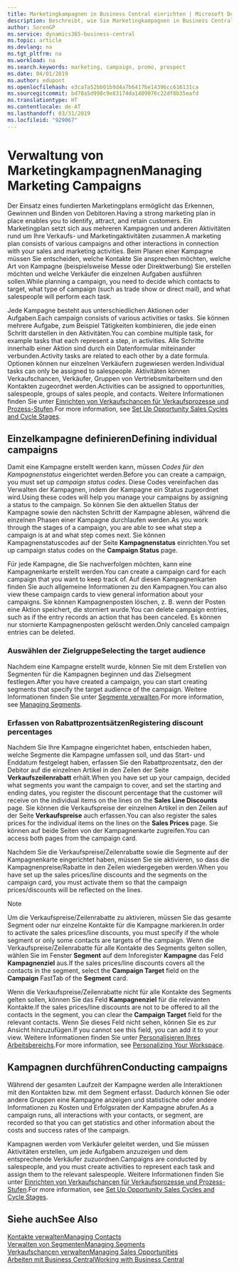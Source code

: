 ```yaml
---
title: Marketingkampagnen in Business Central einrichten | Microsoft Docs
description: Beschreibt, wie Sie Marketingkampagnen in Business Central einrichten und ausführen, um potenzielle Kunden zu identifizieren und Kunden zu behalten.
author: SorenGP
ms.service: dynamics365-business-central
ms.topic: article
ms.devlang: na
ms.tgt_pltfrm: na
ms.workload: na
ms.search.keywords: marketing, campaign, promo, prospect
ms.date: 04/01/2019
ms.author: edupont
ms.openlocfilehash: e3ca7a52bb01b9d4a7b6417be14396cc616131ca
ms.sourcegitcommit: bd78a5d990c9e83174da1409076c22df8b35eafd
ms.translationtype: HT
ms.contentlocale: de-AT
ms.lasthandoff: 03/31/2019
ms.locfileid: "929067"
---
```

# <a name="managing-marketing-campaigns"></a><span data-ttu-id="f7070-103">Verwaltung von Marketingkampagnen</span><span class="sxs-lookup"><span data-stu-id="f7070-103">Managing Marketing Campaigns</span></span>
<span data-ttu-id="f7070-104">Der Einsatz eines fundierten Marketingplans ermöglicht das Erkennen, Gewinnen und Binden von Debitoren.</span><span class="sxs-lookup"><span data-stu-id="f7070-104">Having a strong marketing plan in place enables you to identify, attract, and retain customers.</span></span> <span data-ttu-id="f7070-105">Ein Marketingplan setzt sich aus mehreren Kampagnen und anderen Aktivitäten rund um Ihre Verkaufs- und Marketingaktivitäten zusammen.</span><span class="sxs-lookup"><span data-stu-id="f7070-105">A marketing plan consists of various campaigns and other interactions in connection with your sales and marketing activities.</span></span> <span data-ttu-id="f7070-106">Beim Planen einer Kampagne müssen Sie entscheiden, welche Kontakte Sie ansprechen möchten, welche Art von Kampagne (beispielsweise Messe oder Direktwerbung) Sie erstellen möchten und welche Verkäufer die einzelnen Aufgaben ausführen sollen.</span><span class="sxs-lookup"><span data-stu-id="f7070-106">While planning a campaign, you need to decide which contacts to target, what type of campaign (such as trade show or direct mail), and what salespeople will perform each task.</span></span>

<span data-ttu-id="f7070-107">Jede Kampagne besteht aus unterschiedlichen Aktionen oder Aufgaben.</span><span class="sxs-lookup"><span data-stu-id="f7070-107">Each campaign consists of various activities or tasks.</span></span> <span data-ttu-id="f7070-108">Sie können mehrere Aufgabe, zum Beispiel Tätigkeiten kombinieren, die jede einen Schritt darstellen in den Aktivitäten.</span><span class="sxs-lookup"><span data-stu-id="f7070-108">You can combine multiple task, for example tasks that each represent a step, in activities.</span></span> <span data-ttu-id="f7070-109">Alle Schritte innerhalb einer Aktion sind durch ein Datenformular miteinander verbunden.</span><span class="sxs-lookup"><span data-stu-id="f7070-109">Activity tasks are related to each other by a date formula.</span></span> <span data-ttu-id="f7070-110">Optionen können nur einzelnen Verkäufern zugewiesen werden.</span><span class="sxs-lookup"><span data-stu-id="f7070-110">Individual tasks can only be assigned to salespeople.</span></span> <span data-ttu-id="f7070-111">Aktivitäten können Verkaufschancen, Verkäufer, Gruppen von Vertriebsmitarbeitern und den Kontakten zugeordnet werden.</span><span class="sxs-lookup"><span data-stu-id="f7070-111">Activities can be assigned to opportunities, salespeople, groups of sales people, and contacts.</span></span> <span data-ttu-id="f7070-112">Weitere Informationen finden Sie unter [Einrichten von Verkaufschancen für Verkaufsprozesse und Prozess-Stufen](marketing-how-setup-opportunity-sales-cycles-stages.md).</span><span class="sxs-lookup"><span data-stu-id="f7070-112">For more information, see [Set Up Opportunity Sales Cycles and Cycle Stages](marketing-how-setup-opportunity-sales-cycles-stages.md).</span></span>

## <a name="defining-individual-campaigns"></a><span data-ttu-id="f7070-113">Einzelkampagne definieren</span><span class="sxs-lookup"><span data-stu-id="f7070-113">Defining individual campaigns</span></span>
<span data-ttu-id="f7070-114">Damit eine Kampagne erstellt werden kann, müssen *Codes für den Kampagnenstatus* eingerichtet werden.</span><span class="sxs-lookup"><span data-stu-id="f7070-114">Before you can create a campaign, you must set up *campaign status codes*.</span></span> <span data-ttu-id="f7070-115">Diese Codes vereinfachen das Verwalten der Kampagnen, indem der Kampagne ein Status zugeordnet wird.</span><span class="sxs-lookup"><span data-stu-id="f7070-115">Using these codes will help you manage your campaigns by assigning a status to the campaign.</span></span> <span data-ttu-id="f7070-116">So können Sie den aktuellen Status der Kampagne sowie den nächsten Schritt der Kampagne ablesen, während die einzelnen Phasen einer Kampagne durchlaufen werden.</span><span class="sxs-lookup"><span data-stu-id="f7070-116">As you work through the stages of a campaign, you are able to see what step a campaign is at and what step comes next.</span></span> <span data-ttu-id="f7070-117">Sie können Kampagnenstatuscodes auf der Seite **Kampagnenstatus** einrichten.</span><span class="sxs-lookup"><span data-stu-id="f7070-117">You set up campaign status codes on the **Campaign Status** page.</span></span>

<span data-ttu-id="f7070-118">Für jede Kampagne, die Sie nachverfolgen möchten, kann eine Kampagnenkarte erstellt werden.</span><span class="sxs-lookup"><span data-stu-id="f7070-118">You can create a campaign card for each campaign that you want to keep track of.</span></span> <span data-ttu-id="f7070-119">Auf diesen Kampagnenkarten finden Sie auch allgemeine Informationen zu den Kampagnen.</span><span class="sxs-lookup"><span data-stu-id="f7070-119">You can also view these campaign cards to view general information about your campaigns.</span></span>
<span data-ttu-id="f7070-120">Sie können Kampagnenposten löschen, z. B. wenn der Posten eine Aktion speichert, die storniert wurde.</span><span class="sxs-lookup"><span data-stu-id="f7070-120">You can delete campaign entries, such as if the entry records an action that has been canceled.</span></span> <span data-ttu-id="f7070-121">Es können nur stornierte Kampagnenposten gelöscht werden.</span><span class="sxs-lookup"><span data-stu-id="f7070-121">Only canceled campaign entries can be deleted.</span></span>

### <a name="selecting-the-target-audience"></a><span data-ttu-id="f7070-122">Auswählen der Zielgruppe</span><span class="sxs-lookup"><span data-stu-id="f7070-122">Selecting the target audience</span></span>
<span data-ttu-id="f7070-123">Nachdem eine Kampagne erstellt wurde, können Sie mit dem Erstellen von Segmenten für die Kampagnen beginnen und das Zielsegment festlegen.</span><span class="sxs-lookup"><span data-stu-id="f7070-123">After you have created a campaign, you can start creating segments that specify the target audience of the campaign.</span></span> <span data-ttu-id="f7070-124">Weitere Informationen finden Sie unter [Segmente verwalten](marketing-segments.md).</span><span class="sxs-lookup"><span data-stu-id="f7070-124">For more information, see [Managing Segments](marketing-segments.md).</span></span>

### <a name="registering-discount-percentages"></a><span data-ttu-id="f7070-125">Erfassen von Rabattprozentsätzen</span><span class="sxs-lookup"><span data-stu-id="f7070-125">Registering discount percentages</span></span>
<span data-ttu-id="f7070-126">Nachdem Sie Ihre Kampagne eingerichtet haben, entschieden haben, welche Segmente die Kampagne umfassen soll, und das Start- und Enddatum festgelegt haben, erfassen Sie den Rabattprozentsatz, den der Debitor auf die einzelnen Artikel in den Zeilen der Seite **Verkaufszeilenrabatt** erhält.</span><span class="sxs-lookup"><span data-stu-id="f7070-126">When you have set up your campaign, decided what segments you want the campaign to cover, and set the starting and ending dates, you register the discount percentage that the customer will receive on the individual items on the lines on the **Sales Line Discounts** page.</span></span> <span data-ttu-id="f7070-127">Sie können die Verkaufspreise der einzelnen Artikel in den Zeilen auf der Seite **Verkaufspreise** auch erfassen.</span><span class="sxs-lookup"><span data-stu-id="f7070-127">You can also register the sales prices for the individual items on the lines on the **Sales Prices** page.</span></span> <span data-ttu-id="f7070-128">Sie können auf beide Seiten von der Kampagnenkarte zugreifen.</span><span class="sxs-lookup"><span data-stu-id="f7070-128">You can access both pages from the campaign card.</span></span>

 <span data-ttu-id="f7070-129">Nachdem Sie die Verkaufspreise/Zeilenrabatte sowie die Segmente auf der Kampagnenkarte eingerichtet haben, müssen Sie sie aktivieren, so dass die Kampagnenpreise/Rabatte in den Zeilen wiedergegeben werden.</span><span class="sxs-lookup"><span data-stu-id="f7070-129">When you have set up the sales prices/line discounts and the segments on the campaign card, you must activate them so that the campaign prices/discounts will be reflected on the lines.</span></span>

> [!NOTE]  
>   <span data-ttu-id="f7070-130">Um die Verkaufspreise/Zeilenrabatte zu aktivieren, müssen Sie das gesamte Segment oder nur einzelne Kontakte für die Kampagne markieren.</span><span class="sxs-lookup"><span data-stu-id="f7070-130">In order to activate the sales prices/line discounts, you must specify if the whole segment or only some contacts are targets of the campaign.</span></span> <span data-ttu-id="f7070-131">Wenn die Verkaufspreise/Zeilenrabatte für alle Kontakte des Segments gelten sollen, wählen Sie im Fenster **Segment** auf dem Inforegister **Kampagne** das Feld **Kampagnenziel** aus.</span><span class="sxs-lookup"><span data-stu-id="f7070-131">If the sales prices/line discounts covers all the contacts in the segment, select the **Campaign Target** field on the **Campaign** FastTab of the **Segment** card.</span></span>

<span data-ttu-id="f7070-132">Wenn die Verkaufspreise/Zeilenrabatte nicht für alle Kontakte des Segments gelten sollen, können Sie das Feld **Kampagnenziel** für die relevanten Kontakte.</span><span class="sxs-lookup"><span data-stu-id="f7070-132">If the sales prices/line discounts are not to be offered to all the contacts in the segment, you can clear the **Campaign Target** field for the relevant contacts.</span></span> <span data-ttu-id="f7070-133">Wenn Sie dieses Feld nicht sehen, können Sie es zur Ansicht hinzuzufügen.</span><span class="sxs-lookup"><span data-stu-id="f7070-133">If you cannot see this field, you can add it to your view.</span></span> <span data-ttu-id="f7070-134">Weitere Informationen finden Sie unter [Personalisieren Ihres Arbeitsbereichs](ui-personalization-user.md).</span><span class="sxs-lookup"><span data-stu-id="f7070-134">For more information, see [Personalizing Your Workspace](ui-personalization-user.md).</span></span>

## <a name="conducting-campaigns"></a><span data-ttu-id="f7070-135">Kampagnen durchführen</span><span class="sxs-lookup"><span data-stu-id="f7070-135">Conducting campaigns</span></span>
<span data-ttu-id="f7070-136">Während der gesamten Laufzeit der Kampagne werden alle Interaktionen mit den Kontakten bzw. mit dem Segment erfasst. Dadurch können Sie oder andere Gruppen eine Kampagne anzeigen und statistische oder andere Informationen zu Kosten und Erfolgsraten der Kampagne abrufen.</span><span class="sxs-lookup"><span data-stu-id="f7070-136">As a campaign runs, all interactions with your contacts, or segment, are recorded so that you can get statistics and other information about the costs and success rates of the campaign.</span></span>

<span data-ttu-id="f7070-137">Kampagnen werden vom Verkäufer geleitet werden, und Sie müssen Aktivitäten erstellen, um jede Aufgabem  anzuzeigen und dem entsprechende Verkäufer zuzuordnen.</span><span class="sxs-lookup"><span data-stu-id="f7070-137">Campaigns are conducted by salespeople, and you must create activities to represent each task and assign them to the relevant salespeople.</span></span> <span data-ttu-id="f7070-138">Weitere Informationen finden Sie unter [Einrichten von Verkaufschancen für Verkaufsprozesse und Prozess-Stufen](marketing-how-setup-opportunity-sales-cycles-stages.md).</span><span class="sxs-lookup"><span data-stu-id="f7070-138">For more information, see [Set Up Opportunity Sales Cycles and Cycle Stages](marketing-how-setup-opportunity-sales-cycles-stages.md).</span></span>

## <a name="see-also"></a><span data-ttu-id="f7070-139">Siehe auch</span><span class="sxs-lookup"><span data-stu-id="f7070-139">See Also</span></span>
[<span data-ttu-id="f7070-140">Kontakte verwalten</span><span class="sxs-lookup"><span data-stu-id="f7070-140">Managing Contacts</span></span>](marketing-contacts.md)  
[<span data-ttu-id="f7070-141">Verwalten von Segmenten</span><span class="sxs-lookup"><span data-stu-id="f7070-141">Managing Segments</span></span>](marketing-segments.md)  
[<span data-ttu-id="f7070-142">Verkaufschancen verwalten</span><span class="sxs-lookup"><span data-stu-id="f7070-142">Managing Sales Opportunities</span></span>](marketing-manage-sales-opportunities.md)  
[<span data-ttu-id="f7070-143">Arbeiten mit  Business Central</span><span class="sxs-lookup"><span data-stu-id="f7070-143">Working with Business Central</span></span>](ui-work-product.md)  
